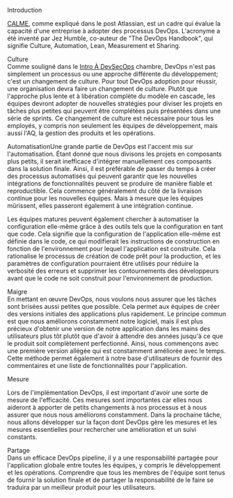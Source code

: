 Introduction

[CALME](https://www.atlassian.com/devops/frameworks/calms-framework), comme expliqué dans le post Atlassian, est un cadre qui évalue la capacité d'une entreprise à adopter des processus DevOps. L'acronyme a été inventé par Jez Humble, co-auteur de "The DevOps Handbook", qui signifie Culture, Automation, Lean, Measurement et Sharing.

Culture\
Comme souligné dans le [Intro À DevSecOps](https://tryhackme.com/jr/introductiontodevsecops) chambre, DevOps n'est pas simplement un processus ou une approche différente du développement; c'est un changement de culture. Pour tout DevOps adoption pour réussir, une organisation devra faire un changement de culture. Plutôt que l'approche plus lente et à libération complète du modèle en cascade, les équipes devront adopter de nouvelles stratégies pour diviser les projets en tâches plus petites qui peuvent être complétées puis présentées dans une série de sprints. Ce changement de culture est nécessaire pour tous les employés, y compris non seulement les équipes de développement, mais aussi l'AQ, la gestion des produits et les opérations.

AutomatisationUne grande partie de DevOps est l'accent mis sur l'automatisation. Étant donné que nous divisons les projets en composants plus petits, il serait inefficace d'intégrer manuellement ces composants dans la solution finale. Ainsi, il est préférable de passer du temps à créer des processus automatisés qui peuvent garantir que les nouvelles intégrations de fonctionnalités peuvent se produire de manière fiable et reproductible. Cela commence généralement du côté de la livraison continue pour les nouvelles équipes. Mais à mesure que les équipes mûrissent, elles passeront également à une intégration continue.

Les équipes matures peuvent également chercher à automatiser la configuration elle-même grâce à des outils tels que la configuration en tant que code. Cela signifie que la configuration de l'application elle-même est définie dans le code, ce qui modifierait les instructions de construction en fonction de l'environnement pour lequel l'application est construite. Cela rationalise le processus de création de code prêt pour la production, et les paramètres de configuration pourraient être utilisés pour réduire la verbosité des erreurs et supprimer les contournements des développeurs avant que le code ne soit construit pour l'environnement de production.

Maigre\
En mettant en œuvre DevOps, nous voulons nous assurer que les tâches sont brisées aussi petites que possible. Cela permet aux équipes de créer des versions initiales des applications plus rapidement. Le principe commun est que nous améliorons constamment notre logiciel, mais il est plus précieux d'obtenir une version de notre application dans les mains des utilisateurs plus tôt plutôt que d'avoir à attendre des années jusqu'à ce que le produit soit complètement perfectionné. Ainsi, nous commençons avec une première version allégée qui est constamment améliorée avec le temps. Cette méthode permet également à notre base d'utilisateurs de fournir des commentaires et une liste de fonctionnalités pour l'application.

Mesure

Lors de l'implémentation DevOps, il est important d'avoir une sorte de mesure de l'efficacité. Ces mesures sont importantes car elles nous aideront à apporter de petits changements à nos processus et à nous assurer que nous nous améliorons constamment. Dans la prochaine tâche, nous allons développer sur la façon dont DevOps gère les mesures et les mesures essentielles pour rechercher une amélioration et un suivi constants.

Partage\
Dans un efficace DevOps pipeline, il y a une responsabilité partagée pour l'application globale entre toutes les équipes, y compris le développement et les opérations. Comprendre que tous les membres de l'équipe sont tenus de fournir la solution finale et de partager la responsabilité de le faire se traduira par un meilleur produit pour les utilisateurs.
